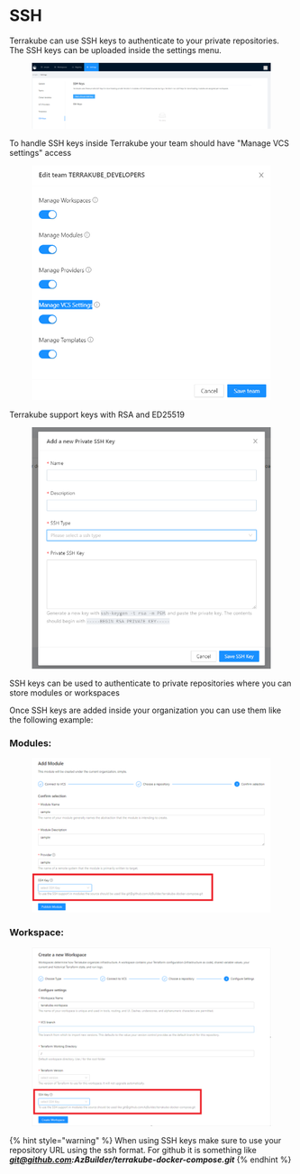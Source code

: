 # SSH

Terrakube can use SSH keys to authenticate to your private repositories. The SSH keys can be uploaded inside the settings menu.

<figure><img src="../../.gitbook/assets/image (1).png" alt=""><figcaption></figcaption></figure>

To handle SSH keys inside Terrakube your team should have "Manage VCS settings" access

<figure><img src="../../.gitbook/assets/image.png" alt=""><figcaption></figcaption></figure>

Terrakube support keys with RSA and ED25519

<figure><img src="../../.gitbook/assets/image (4).png" alt=""><figcaption></figcaption></figure>

SSH keys can be used to authenticate to private repositories where you can store modules or workspaces

Once SSH keys are added inside your organization you can use them like the following example:

### Modules:

<figure><img src="../../.gitbook/assets/image (6).png" alt=""><figcaption></figcaption></figure>

### Workspace:

<figure><img src="../../.gitbook/assets/image (14).png" alt=""><figcaption></figcaption></figure>

{% hint style="warning" %}
When using SSH keys make sure to use your repository URL using the ssh format. For github it is something like [_**git@github.com**_](mailto:git@github.com)_**:AzBuilder/terrakube-docker-compose.git**_
{% endhint %}
